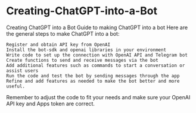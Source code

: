# Creating-ChatGPT-into-a-Bot
Creating ChatGPT into a Bot
Guide to making ChatGPT into a bot
Here are the general steps to make ChatGPT into a bot:

    Register and obtain API key from OpenAI
    Install the bot-sdk and openai libraries in your environment
    Write code to set up the connection with OpenAI API and Telegram bot
    Create functions to send and receive messages via the bot
    Add additional features such as commands to start a conversation or assist users
    Run the code and test the bot by sending messages through the app
    Refine and add features as needed to make the bot better and more useful.

Remember to adjust the code to fit your needs and make sure your OpenAI API key and Apps token are correct.
